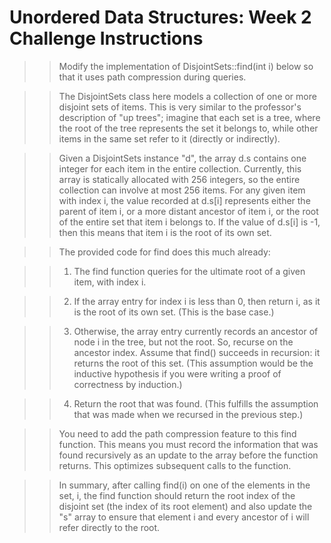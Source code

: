 # Unordered Data Structures: Week 2 Challenge Instructions

>> Modify the implementation of DisjointSets::find(int i) below so that it uses path compression during queries.

>> The DisjointSets class here models a collection of one or more disjoint sets of items. This is very similar to the professor's description of "up trees"; imagine that each set is a tree, where the root of the tree represents the set it belongs to, while other items in the same set refer to it (directly or indirectly). 

>> Given a DisjointSets instance "d", the array d.s contains one integer for each item in the entire collection. Currently, this array is statically allocated with 256 integers, so the entire collection can involve at most 256 items. For any given item with index i, the value recorded at d.s[i] represents either the parent of item i, or a more distant ancestor of item i, or the root of the entire set that item i belongs to. If the value of d.s[i] is -1, then this means that item i is the root of its own set. 

>> The provided code for find does this much already:

>> 1. The find function queries for the ultimate root of a given item, with index i.

>> 2. If the array entry for index i is less than 0, then return i, as it is the root of its own set. (This is the base case.)

>> 3. Otherwise, the array entry currently records an ancestor of node i in the tree, but not the root. So, recurse on the ancestor index. Assume that find() succeeds in recursion: it returns the root of this set. (This assumption would be the inductive hypothesis if you were writing a proof of correctness by induction.)

>> 4. Return the root that was found. (This fulfills the assumption that was made when we recursed in the previous step.)

>> You need to add the path compression feature to this find function. This means you must record the information that was found recursively as an update to the array before the function returns. This optimizes subsequent calls to the function. 

>> In summary, after calling find(i) on one of the elements in the set, i, the find function should return the root index of the disjoint set (the index of its root element) and also update the "s" array to ensure that element i and every ancestor of i will refer directly to the root. 